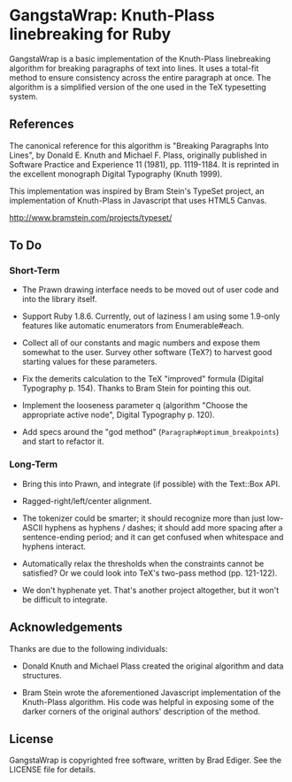 # GangstaWrap: Knuth-Plass linebreaking for Ruby

GangstaWrap is a basic implementation of the Knuth-Plass linebreaking
algorithm for breaking paragraphs of text into lines. It uses a total-fit
method to ensure consistency across the entire paragraph at once. The
algorithm is a simplified version of the one used in the TeX typesetting
system.

## References

The canonical reference for this algorithm is "Breaking Paragraphs Into
Lines", by Donald E. Knuth and Michael F. Plass, originally published in
Software Practice and Experience 11 (1981), pp. 1119-1184. It is reprinted
in the excellent monograph Digital Typography (Knuth 1999).

This implementation was inspired by Bram Stein's TypeSet project, an
implementation of Knuth-Plass in Javascript that uses HTML5 Canvas.

http://www.bramstein.com/projects/typeset/

## To Do

### Short-Term

* The Prawn drawing interface needs to be moved out of user code and into
  the library itself.

* Support Ruby 1.8.6. Currently, out of laziness I am using some 1.9-only
  features like automatic enumerators from Enumerable#each.

* Collect all of our constants and magic numbers and expose them somewhat to
  the user. Survey other software (TeX?) to harvest good starting values for
  these parameters.

* Fix the demerits calculation to the TeX "improved" formula (Digital
  Typography p. 154). Thanks to Bram Stein for pointing this out.

* Implement the looseness parameter q (algorithm "Choose the appropriate
  active node", Digital Typography p. 120).

* Add specs around the "god method" (`Paragraph#optimum_breakpoints`) and
  start to refactor it.

### Long-Term

* Bring this into Prawn, and integrate (if possible) with the Text::Box API.

* Ragged-right/left/center alignment.

* The tokenizer could be smarter; it should recognize more than just
  low-ASCII hyphens as hyphens / dashes; it should add more spacing after a
  sentence-ending period; and it can get confused when whitespace and
  hyphens interact.

* Automatically relax the thresholds when the constraints cannot be
  satisfied? Or we could look into TeX's two-pass method (pp. 121-122).

* We don't hyphenate yet. That's another project altogether, but it won't be
  difficult to integrate.

## Acknowledgements

Thanks are due to the following individuals:

* Donald Knuth and Michael Plass created the original algorithm and data
  structures.

* Bram Stein wrote the aforementioned Javascript implementation of the
  Knuth-Plass algorithm. His code was helpful in exposing some of the darker
  corners of the original authors' description of the method.

## License

GangstaWrap is copyrighted free software, written by Brad Ediger. See the
LICENSE file for details.

